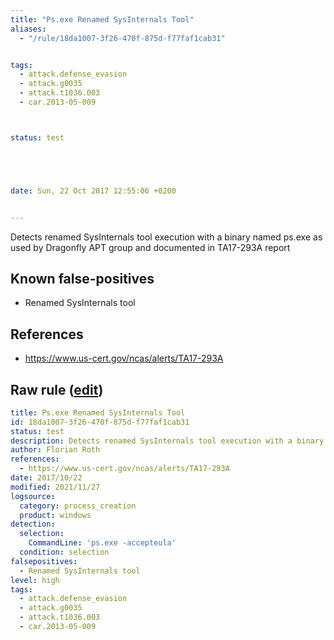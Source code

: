 ```yaml
---
title: "Ps.exe Renamed SysInternals Tool"
aliases:
  - "/rule/18da1007-3f26-470f-875d-f77faf1cab31"


tags:
  - attack.defense_evasion
  - attack.g0035
  - attack.t1036.003
  - car.2013-05-009



status: test





date: Sun, 22 Oct 2017 12:55:06 +0200


---
```


Detects renamed SysInternals tool execution with a binary named ps.exe as used by Dragonfly APT group and documented in TA17-293A report

<!--more-->


## Known false-positives

* Renamed SysInternals tool



## References

* https://www.us-cert.gov/ncas/alerts/TA17-293A


## Raw rule ([edit](https://github.com/SigmaHQ/sigma/edit/master/rules/windows/process_creation/proc_creation_win_apt_ta17_293a_ps.yml))
```yaml
title: Ps.exe Renamed SysInternals Tool
id: 18da1007-3f26-470f-875d-f77faf1cab31
status: test
description: Detects renamed SysInternals tool execution with a binary named ps.exe as used by Dragonfly APT group and documented in TA17-293A report
author: Florian Roth
references:
  - https://www.us-cert.gov/ncas/alerts/TA17-293A
date: 2017/10/22
modified: 2021/11/27
logsource:
  category: process_creation
  product: windows
detection:
  selection:
    CommandLine: 'ps.exe -accepteula'
  condition: selection
falsepositives:
  - Renamed SysInternals tool
level: high
tags:
  - attack.defense_evasion
  - attack.g0035
  - attack.t1036.003
  - car.2013-05-009

```
